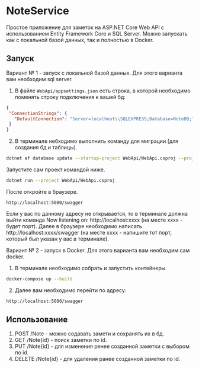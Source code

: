# NoteService
Простое приложение для заметок на ASP.NET Core Web API с использованием Entity Framework Core и SQL Server.
Можно запускать как с локальной базой данных, так и полностью в Docker.

## Запуск
Вариант № 1 - запуск с локальной базой данных.
Для этого варианта вам необходим sql server.
1. В файле `WebApi/appsettings.json` есть строка, в которой необходимо поменять строку подключения к вашей бд:
 ```json
{
  "ConnectionStrings": {
    "DefaultConnection": "Server=localhost\\SQLEXPRESS;Database=NoteDB;Trusted_Connection=True;TrustServerCertificate=True;Encrypt=False;"
  }
}
```
2. В терминале небходимо выполнить команду для миграции (для создания бд и таблицы).
```bash
dotnet ef database update --startup-project WebApi/WebApi.csproj --project DataAccess/DataAccess.csproj
```
Запустите сам проект командой ниже.
```bash
dotnet run --project WebApi/WebApi.csproj
```
После откройте в браузере.
```
http://localhost:5000/swagger
```
Если у вас по данному адресу не открывается, то в терминале должна выйти команда Now listening on: http://localhost:xxxx (на месте xxxx - будет порт). 
Далее в браузере необходимо написать http://localhost:xxxx/swagger (на месте xxxx - напишите тот порт, который был указан у вас в терминале).

Вариант № 2 - запуск в Docker.
Для этого варианта вам необходим сам docker.
1. В терминале необходимо собрать и запустить контейнеры.
```bash
docker-compose up --build
```
2. Далее вам необходимо перейти по адресу:
```bash
http://localhost:5000/swagger
```

## Использование
1. POST /Note - можно содавать замети и сохранять их в бд.
2. GET /Note{id} - поиск заметки по id.
3. PUT /Note{id} - для изменения ренее созданной заметки с выбором по id. 
4. DELETE /Note{id} - для удаления ранее созданной заметки по id. 

